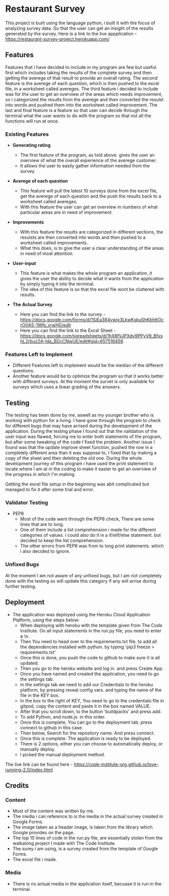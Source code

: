 # Restaurant Survey

This project is built using the language python, i built it with the focus of analyzing survey data. So that the user can get an insight of the results generated by the survey.
Here is a link to the live appplication - https://restaurant-survey-project.herokuapp.com/

## Features 

Features that i have decided to include in my program are few but useful.
first which includes taking the results of the complete survey and then getting the averege of that result to provide an overall rating.
The second feature is the averege of each question, which is then pushed to the excel file, in a worksheet called avereges.
The third feature i decided to include was for the user to get an overview of the areas which needs improvement, so i categorized the results from the averege and then converted the resulst into words and pushed them into the worksheet called improvement.
The last and final feature is a feature so that user can decide through the terminal what the user wants to do with the program so that not all the functions will run at once.


### Existing Features

- __Generating rating__

  - The first feature of the program, as told above. gives the user an overview of what the overall experience of the averege customer.
  - It allows the user to easily gather information needed from the survey. 


- __Averege of each question__

  - This feature will pull the latest 10 surveys done from the excel file, get the averege of each question and the push the results back to a worksheet called avereges. 
  - With this feature the user can get an overview in numbers of what particular areas are in need of improvement.


- __Improvements__

  - With this feature the results are categorized in different sections, the resulsts are then converted into words and then pushed to a worksheet called improvements. 
  - What this does, is to give the user a clear understanding of the areas in need of most attention. 


- __User-input__

  - This feature is what makes the whole program an application, it gives the user the ability to decide what it wants from the application by simply typing it into the terminal. 
  - The idea of this feature is so that the excel file wont be cluttered with results. 
- __The Actual Survey__
  - Here you can find the link to the survey - https://docs.google.com/forms/d/1SiEa384vwix3LkwKskuShKbh6OcrO0AS-1Wfs_yrwH0/edit 
  - Here you can find the link to the Excel Sheet - https://docs.google.com/spreadsheets/d/1hX8fVJPXdv9PPyV9_BfxshL2rbuz2A-Ida_BDcCNwUE/edit#gid=657516456

### Features Left to Implement

- Different Features left to implement would be the median of the different questions.
- Another feature would be to optimize the program so that it works better with different surveys. At the moment the survet is only available for surveys which uses a linear grading of the answers.

## Testing 

The testing has been done by me, aswell as my younger brother who is working with python for a living. I have gone through the program to check for different bugs that may have arrised during the development of the
application. During the testing phase I found out that the validation of the user input was flawed, forcing me to enter both statements of the program, but after some tweaking of the code I fixed the problem.
Another issue I found was that the update improve sheet function, pushed the row in a completely different area than it was suppose to, I fixed that by making a copy of the sheet and then deleting the old one.
During the whole development journey of this program i have used the print statement to locate where I am at in the coding to make it easier to get an overview of the progress in which I'm making.

Getting the excel file setup in the beginning was abit complicated but managed to fix it after some trial and error.


### Validator Testing 

- PEP8 
  - Most of the code went through the PEP8 check, There are some lines that are to long. 
  - One of them include a list comprehension i made for the different categories of values. i could also do it in a if/elif/else statement. but decided to keep the list comprehension.
  - The other errors from PEP8 was from to long print statements. which i also decided to ignore.
  
### Unfixed Bugs

At the moment I am not aware of any unfixed bugs, but I am not completely done with the testing so will update this category if any will arrise during further testing. 

## Deployment

- The application was deployed using the Heroku Cloud Application Platform, using the steps below:
  - When deploying with heroku with the template given from The Code Institute. On all input statements in the run.py file, you need to enter a \n.
  - Then You need to head over to the requirements.txt file, to add all the dependencies installed with python. by typing 'pip3 freeze > requirements.txt'
  - Once this is done, you push the code to github to make sure it is all updated.
  - Then you go to the heroku website and log in. and press Create App.
  - Once you have named and created the application, you need to go the settings tab.
  - In the settings tab we need to add our Credentials to the heroku platform, by pressing reveal config vars. and typing the name of the file in the KEY box.
  - In the box to the right of KEY, You need to go to the credentials file in gitpod, copy the content and paste it in the box named VALUE.
  - After that you scroll down, to the button 'buildpacks' and press add. 
  - To add Python, and node.js. in this order.
  - Once this is complete, You can go to the deployment tab. press connect to github in this case. 
  - Then below, Search for the repository name. And press connect.
  - Once this is complete. The application is ready to be deployed.
  - There is 2 options, either you can choose to automatically deploy, or manually deploy. 
  - I picked the manual deployment method. 

The live link can be found here - https://code-institute-org.github.io/love-running-2.0/index.html 


## Credits 
### Content 

- Most of the content was written by me.
- The media i can reference to is the media in the actual survey created in Google Forms.
- The image taken as a header image, is taken from the library which Google provides on the page.
- The top 15 lines of code in the run.py file, are essentially stolen from the walkalong project I made with The Code Institute.
- The surey i am using, is a survey created from the template of Google Forms.
- The excel file i made.


### Media

- There is no actual media in the application itself, becuase it is run in the terminal.


